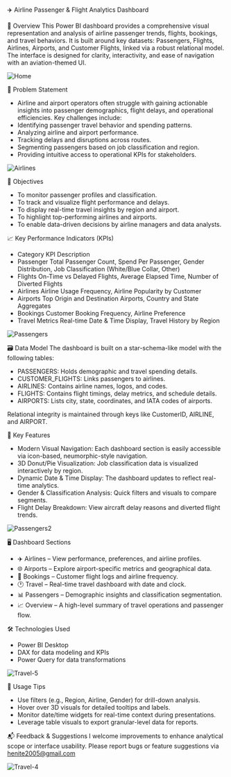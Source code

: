 ✈️ Airline Passenger & Flight Analytics Dashboard

📌 Overview
This Power BI dashboard provides a comprehensive visual representation and analysis of airline passenger trends, flights, bookings, and travel behaviors. It is built around key datasets: Passengers, Flights, Airlines, Airports, and Customer Flights, linked via a robust relational model. The interface is designed for clarity, interactivity, and ease of navigation with an aviation-themed UI. 

![Home](https://github.com/user-attachments/assets/7d8f5bcc-9871-45a8-9f10-69fd47f85da3)

🧩 Problem Statement
- Airline and airport operators often struggle with gaining actionable insights into passenger demographics, flight delays, and operational efficiencies. Key challenges include:
- Identifying passenger travel behavior and spending patterns.
- Analyzing airline and airport performance.
- Tracking delays and disruptions across routes.
- Segmenting passengers based on job classification and region.
- Providing intuitive access to operational KPIs for stakeholders.

![Airlines](https://github.com/user-attachments/assets/2c02ffab-d0a1-4c60-ae96-abef69046dce)

🎯 Objectives
- To monitor passenger profiles and classification.
- To track and visualize flight performance and delays.
- To display real-time travel insights by region and airport.
- To highlight top-performing airlines and airports.
- To enable data-driven decisions by airline managers and data analysts.

📈 Key Performance Indicators (KPIs)
- Category	KPI Description
- Passenger	Total Passenger Count, Spend Per Passenger, Gender Distribution, Job Classification (White/Blue Collar, Other)
- Flights	On-Time vs Delayed Flights, Average Elapsed Time, Number of Diverted Flights
- Airlines	Airline Usage Frequency, Airline Popularity by Customer
- Airports	Top Origin and Destination Airports, Country and State Aggregates
- Bookings	Customer Booking Frequency, Airline Preference
- Travel Metrics	Real-time Date & Time Display, Travel History by Region

![Passengers](https://github.com/user-attachments/assets/f5711ff8-df4d-45ed-8bd2-8c9ce0d957c4)

🗃️ Data Model
The dashboard is built on a star-schema-like model with the following tables:
- PASSENGERS: Holds demographic and travel spending details.
- CUSTOMER_FLIGHTS: Links passengers to airlines.
- AIRLINES: Contains airline names, logos, and codes.
- FLIGHTS: Contains flight timings, delay metrics, and schedule details.
- AIRPORTS: Lists city, state, coordinates, and IATA codes of airports.

Relational integrity is maintained through keys like CustomerID, AIRLINE, and AIRPORT.

🧠 Key Features
- Modern Visual Navigation: Each dashboard section is easily accessible via icon-based, neumorphic-style navigation.
- 3D Donut/Pie Visualization: Job classification data is visualized interactively by region.
- Dynamic Date & Time Display: The dashboard updates to reflect real-time analytics.
- Gender & Classification Analysis: Quick filters and visuals to compare segments.
- Flight Delay Breakdown: View aircraft delay reasons and diverted flight trends.

![Passengers2](https://github.com/user-attachments/assets/9c283d83-8f9a-4c95-8bf3-4660349ed2e6)

🖥️ Dashboard Sections
- ✈️ Airlines – View performance, preferences, and airline profiles.
- 🌐 Airports – Explore airport-specific metrics and geographical data.
- 📖 Bookings – Customer flight logs and airline frequency.
- 🕐 Travel – Real-time travel dashboard with date and clock.
- 📊 Passengers – Demographic insights and classification segmentation.
- 📈 Overview – A high-level summary of travel operations and passenger flow.

🛠️ Technologies Used
- Power BI Desktop
- DAX for data modeling and KPIs
- Power Query for data transformations

![Travel-5](https://github.com/user-attachments/assets/3e750c9d-0b4d-4f36-a1c5-3976b7695721)

🧩 Usage Tips
- Use filters (e.g., Region, Airline, Gender) for drill-down analysis.
- Hover over 3D visuals for detailed tooltips and labels.
- Monitor date/time widgets for real-time context during presentations.
- Leverage table visuals to export granular-level data for reports.

📬 Feedback & Suggestions
I welcome improvements to enhance analytical scope or interface usability. 
Please report bugs or feature suggestions via henite2005@gmail.com 

![Travel-4](https://github.com/user-attachments/assets/0360a470-e94c-4200-8ee3-587c075e476d)


